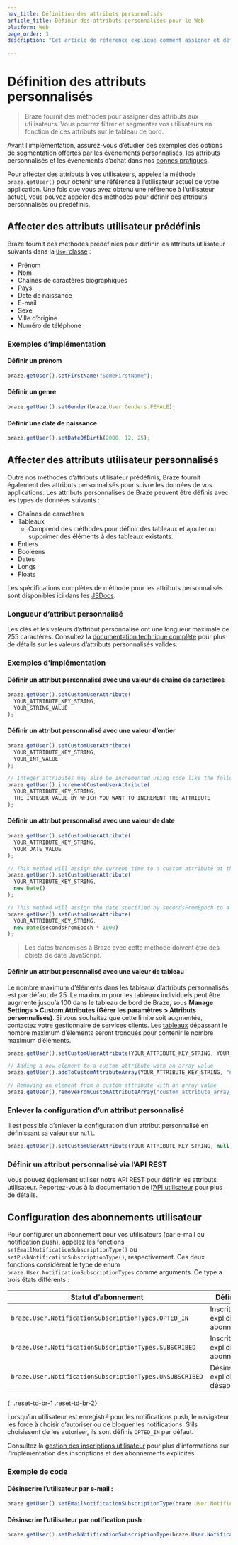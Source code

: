 ```yaml
---
nav_title: Définition des attributs personnalisés
article_title: Définir des attributs personnalisés pour le Web
platform: Web
page_order: 3
description: "Cet article de référence explique comment assigner et définir des attributs personnalisés pour le Web."

---
```


# Définition des attributs personnalisés

> Braze fournit des méthodes pour assigner des attributs aux utilisateurs. Vous pourrez filtrer et segmenter vos utilisateurs en fonction de ces attributs sur le tableau de bord.

Avant l’implémentation, assurez-vous d’étudier des exemples des options de segmentation offertes par les événements personnalisés, les attributs personnalisés et les événements d’achat dans nos [bonnes pratiques][7].

Pour affecter des attributs à vos utilisateurs, appelez la méthode `braze.getUser()` pour obtenir une référence à l’utilisateur actuel de votre application. Une fois que vous avez obtenu une référence à l’utilisateur actuel, vous pouvez appeler des méthodes pour définir des attributs personnalisés ou prédéfinis.

## Affecter des attributs utilisateur prédéfinis

Braze fournit des méthodes prédéfinies pour définir les attributs utilisateur suivants dans la [`User`classe][1] :

- Prénom
- Nom
- Chaînes de caractères biographiques
- Pays
- Date de naissance
- E-mail
- Sexe
- Ville d’origine
- Numéro de téléphone

### Exemples d’implémentation

#### Définir un prénom

```javascript
braze.getUser().setFirstName("SomeFirstName");
```

#### Définir un genre

```javascript
braze.getUser().setGender(braze.User.Genders.FEMALE);
```

#### Définir une date de naissance

```javascript
braze.getUser().setDateOfBirth(2000, 12, 25);
```

## Affecter des attributs utilisateur personnalisés

Outre nos méthodes d’attributs utilisateur prédéfinis, Braze fournit également des attributs personnalisés pour suivre les données de vos applications. Les attributs personnalisés de Braze peuvent être définis avec les types de données suivants :

- Chaînes de caractères
- Tableaux
  - Comprend des méthodes pour définir des tableaux et ajouter ou supprimer des éléments à des tableaux existants.
- Entiers
- Booléens
- Dates
- Longs
- Floats

Les spécifications complètes de méthode pour les attributs personnalisés sont disponibles ici dans les [JSDocs][1].

### Longueur d’attribut personnalisé

Les clés et les valeurs d’attribut personnalisé ont une longueur maximale de 255 caractères. Consultez la [documentation technique complète][1] pour plus de détails sur les valeurs d’attributs personnalisés valides.

### Exemples d’implémentation

#### Définir un attribut personnalisé avec une valeur de chaîne de caractères
```javascript
braze.getUser().setCustomUserAttribute(
  YOUR_ATTRIBUTE_KEY_STRING,
  YOUR_STRING_VALUE
);
```

#### Définir un attribut personnalisé avec une valeur d’entier
```javascript
braze.getUser().setCustomUserAttribute(
  YOUR_ATTRIBUTE_KEY_STRING,
  YOUR_INT_VALUE
);

// Integer attributes may also be incremented using code like the following
braze.getUser().incrementCustomUserAttribute(
  YOUR_ATTRIBUTE_KEY_STRING,
  THE_INTEGER_VALUE_BY_WHICH_YOU_WANT_TO_INCREMENT_THE_ATTRIBUTE
);
```

#### Définir un attribut personnalisé avec une valeur de date
```javascript
braze.getUser().setCustomUserAttribute(
  YOUR_ATTRIBUTE_KEY_STRING,
  YOUR_DATE_VALUE
);

// This method will assign the current time to a custom attribute at the time the method is called
braze.getUser().setCustomUserAttribute(
  YOUR_ATTRIBUTE_KEY_STRING,
  new Date()
);

// This method will assign the date specified by secondsFromEpoch to a custom attribute
braze.getUser().setCustomUserAttribute(
  YOUR_ATTRIBUTE_KEY_STRING,
  new Date(secondsFromEpoch * 1000)
);
```
>  Les dates transmises à Braze avec cette méthode doivent être des objets de date JavaScript.

#### Définir un attribut personnalisé avec une valeur de tableau

Le nombre maximum d’éléments dans les tableaux d’attributs personnalisés est par défaut de 25. Le maximum pour les tableaux individuels peut être augmenté jusqu’à 100 dans le tableau de bord de Braze, sous **Manage Settings > Custom Attributes (Gérer les paramètres > Attributs personnalisés)**. Si vous souhaitez que cette limite soit augmentée, contactez votre gestionnaire de services clients. Les [tableaux][6] dépassant le nombre maximum d’éléments seront tronqués pour contenir le nombre maximum d’éléments.

```javascript
braze.getUser().setCustomUserAttribute(YOUR_ATTRIBUTE_KEY_STRING, YOUR_ARRAY_OF_STRINGS);

// Adding a new element to a custom attribute with an array value
braze.getUser().addToCustomAttributeArray(YOUR_ATTRIBUTE_KEY_STRING, "new string");

// Removing an element from a custom attribute with an array value
braze.getUser().removeFromCustomAttributeArray("custom_attribute_array_test", "value to be removed");
```

### Enlever la configuration d’un attribut personnalisé

Il est possible d’enlever la configuration d’un attribut personnalisé en définissant sa valeur sur `null`.

```javascript
braze.getUser().setCustomUserAttribute(YOUR_ATTRIBUTE_KEY_STRING, null);
```

### Définir un attribut personnalisé via l’API REST

Vous pouvez également utiliser notre API REST pour définir les attributs utilisateur. Reportez-vous à la documentation de l’[API utilisateur][4] pour plus de détails.

## Configuration des abonnements utilisateur

Pour configurer un abonnement pour vos utilisateurs (par e-mail ou notification push), appelez les fonctions `setEmailNotificationSubscriptionType()` ou `setPushNotificationSubscriptionType()`, respectivement. Ces deux fonctions considèrent le type de enum `braze.User.NotificationSubscriptionTypes` comme arguments. Ce type a trois états différents :

| Statut d’abonnement | Définition |
| ------------------- | ---------- |
| `braze.User.NotificationSubscriptionTypes.OPTED_IN` | Inscrit et explicitement abonné |
| `braze.User.NotificationSubscriptionTypes.SUBSCRIBED` | Inscrit et pas explicitement abonné |
| `braze.User.NotificationSubscriptionTypes.UNSUBSCRIBED` | Désinscrit ou explicitement désabonné |
{: .reset-td-br-1 .reset-td-br-2}

Lorsqu’un utilisateur est enregistré pour les notifications push, le navigateur les force à choisir d’autoriser ou de bloquer les notifications. S’ils choisissent de les autoriser, ils sont définis `OPTED_IN` par défaut. 

Consultez la [gestion des inscriptions utilisateur][10] pour plus d’informations sur l’implémentation des inscriptions et des abonnements explicites.

### Exemple de code

#### Désinscrire l’utilisateur par e-mail :
```javascript
braze.getUser().setEmailNotificationSubscriptionType(braze.User.NotificationSubscriptionTypes.UNSUBSCRIBED);
```

#### Désinscrire l’utilisateur par notification push :
```java
braze.getUser().setPushNotificationSubscriptionType(braze.User.NotificationSubscriptionTypes.UNSUBSCRIBED);
```

[1]: https://js.appboycdn.com/web-sdk/latest/doc/classes/braze.user.html
[4]: {{site.baseurl}}/developer_guide/rest_api/user_data/#user-data
[6]: {{site.baseurl}}/developer_guide/platform_wide/analytics_overview/#arrays
[7]: {{site.baseurl}}/developer_guide/platform_wide/analytics_overview/#user-data-collection
[10]: {{site.baseurl}}/user_guide/message_building_by_channel/email/managing_user_subscriptions/#managing-user-subscriptions
